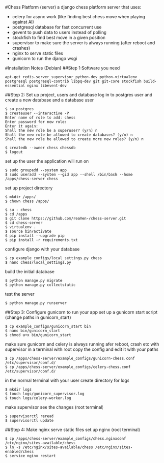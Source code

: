 #Chess Platform (server)
a django chess platform server that uses: 
- celery for async work (like finding best chess move when playing against AI)
- postgresql database for fast concurrent use
- gevent to push data to users instead of polling
- stockfish to find best move in a given position
- supervisor to make sure the server is always running (after reboot and crashes)
- nginx to serve static files
- gunicorn to run the django wsgi

#Installation Notes (Debian)
##Step 1:Software you need
```
apt-get redis-server supervisor python-dev python-virtualenv postgresql postgresql-contrib libpq-dev git git-core stockfish build-essential nginx libevent-dev
```
##Step 2: Set up project, users and database
log in to postgres user and create a new database and a database user
```
$ su postgres
$ createuser --interactive -P
Enter name of role to add: chess
Enter password for new role:
Enter it again: 
Shall the new role be a superuser? (y/n) n
Shall the new role be allowed to create databases? (y/n) n
Shall the new role be allowed to create more new roles? (y/n) n

$ createdb --owner chess chessdb
$ logout
```
set up the user the application will run on
```
$ sudo groupadd --system app
$ sudo useradd --system --gid app --shell /bin/bash --home /apps/chess-server chess
```

set up project directory
```
$ mkdir /apps/
$ chown chess /apps/

$ su - chess
$ cd /apps
$ git clone https://github.com/reaVen-/chess-server.git
$ cd chess-server
$ virtualenv .
$ source bin/activate
$ pip install --upgrade pip
$ pip install -r requirements.txt
```
configure django with your database
```
$ cp example_configs/local_settings.py chess
$ nano chess/local_settings.py
```
build the initial database
```
$ python manage.py migrate
$ python manage.py collectstatic
```
test the server
```
$ python manage.py runserver
```
##Step 3: Configure gunicorn to run your app
set up a gunicorn start script (change paths in gunicorn_start)
```
$ cp example_configs/gunicorn_start bin
$ nano bin/gunicorn_start
$ chmod u+x bin/gunicorn_start
```
make sure gunicorn and celery is always running afer reboot, crash etc with supervisor
in a terminal with root copy the config
and edit it with your paths
```
$ cp /apps/chess-server/example_configs/gunicorn-chess.conf /etc/supervisor/conf.d/
$ cp /apps/chess-server/example_configs/celery-chess.conf /etc/supervisor/conf.d/
```
in the normal terminal with your user create directory for logs
```
$ mkdir logs
$ touch logs/gunicorn_supervisor.log
$ touch logs/celery-worker.log
```
make supervisor see the changes (root terminal)
```
$ supervisorctl reread
$ supervisorctl update
```
##Step 4: Make nginx serve static files
set up nginx (root terminal)
```
$ cp /apps/chess-server/example_configs/chess.nginxconf /etc/nginx/sites-available/chess
$ ln -s /etc/nginx/sites-available/chess /etc/nginx/sites-enabled/chess
$ service nginx restart
```





